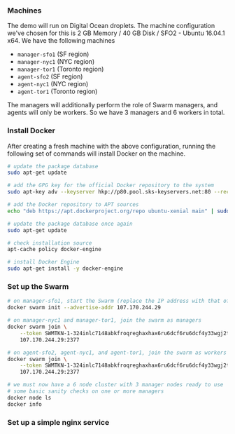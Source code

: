 ### Machines
The demo will run on Digital Ocean droplets. The machine configuration we've chosen for this is
2 GB Memory / 40 GB Disk / SFO2 - Ubuntu 16.04.1 x64. We have the following machines
- `manager-sfo1` (SF region)
- `manager-nyc1` (NYC region)
- `manager-tor1` (Toronto region)
- `agent-sfo2` (SF region)
- `agent-nyc1` (NYC region)
- `agent-tor1` (Toronto region)

The managers will additionally perform the role of Swarm managers, and agents will only be workers. So we have 3 managers and 6 workers in total.

### Install Docker
After creating a fresh machine with the above configuration, running the following set of
commands will install Docker on the machine.

```sh
# update the package database
sudo apt-get update

# add the GPG key for the official Docker repository to the system
sudo apt-key adv --keyserver hkp://p80.pool.sks-keyservers.net:80 --recv-keys 58118E89F3A912897C070ADBF76221572C52609D

# add the Docker repository to APT sources
echo "deb https://apt.dockerproject.org/repo ubuntu-xenial main" | sudo tee /etc/apt/sources.list.d/docker.list

# update the package database once again
sudo apt-get update

# check installation source
apt-cache policy docker-engine

# install Docker Engine
sudo apt-get install -y docker-engine
```

### Set up the Swarm

```sh
# on manager-sfo1, start the Swarm (replace the IP address with that of the node)
docker swarm init --advertise-addr 107.170.244.29

# on manager-nyc1 and manager-tor1, join the swarm as managers
docker swarm join \
    --token SWMTKN-1-324inlc7148abkfroqreghaxhax6ru6dcf6ru6dcf4y33wgj2t-v3i8vpbvplpbvplv3i8vpbvpl \
    107.170.244.29:2377

# on agent-sfo2, agent-nyc1, and agent-tor1, join the swarm as workers
docker swarm join \
    --token SWMTKN-1-324inlc7148abkfroqreghaxhax6ru6dcf6ru6dcf4y33wgj2t-6wo8fh6suzkplpluouo3emo7s \
    107.170.244.29:2377

# we must now have a 6 node cluster with 3 manager nodes ready to use
# some basic sanity checks on one or more managers
docker node ls
docker info
```

### Set up a simple nginx service
